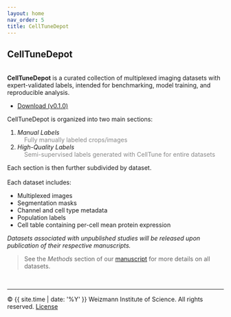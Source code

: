 ```yaml
---
layout: home
nav_order: 5
title: CellTuneDepot
---
```


## CellTuneDepot
&nbsp;  
**CellTuneDepot** is a curated collection of multiplexed imaging datasets with expert-validated labels, intended for benchmarking, model training, and reproducible analysis.

- [Download (v0.1.0)](celltunedepot_uploading)

CellTuneDepot is organized into two main sections: 
1. *Manual Labels*  
&nbsp;&nbsp;&nbsp;&nbsp;<span style="color:#888888">Fully manually labeled crops/images</span>
2. *High-Quality Labels*  
&nbsp;&nbsp;&nbsp;&nbsp;<span style="color:#888888">Semi-supervised labels generated with CellTune for entire datasets</span>

Each section is then further subdivided by dataset.
&nbsp;  
&nbsp;  
Each dataset includes:  
- Multiplexed images
- Segmentation masks
- Channel and cell type metadata
- Population labels
- Cell table containing per-cell mean protein expression

*Datasets associated with unpublished studies will be released upon publication of their respective manuscripts.*

> See the *Methods* section of our [manuscript](citation) for more details on all datasets.  
  
&nbsp;  

---

© {{ site.time | date: '%Y' }} Weizmann Institute of Science. All rights reserved. [License](/license/)
